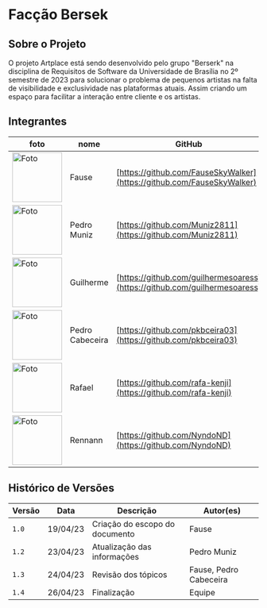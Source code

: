 # Facção Bersek

## Sobre o Projeto
O projeto Artplace está sendo desenvolvido pelo grupo "Berserk" na disciplina de Requisitos de Software da Universidade de Brasília no 2º semestre de 2023 para solucionar o problema de pequenos artistas na falta de visibilidade e exclusividade nas plataformas atuais. Assim criando um espaço para facilitar a interação entre cliente e os artistas.
## Integrantes

| foto | nome | GitHub |
| ---- | ---- | ------ |
| <img src="https://avatars.githubusercontent.com/u/90693864?v=4" alt="Foto" style="width:100px"/> | Fause | [https://github.com/FauseSkyWalker](https://github.com/FauseSkyWalker) |
| <img src="https://avatars.githubusercontent.com/u/106991930?v=4" alt="Foto" style="width:100px"/> | Pedro Muniz| [https://github.com/Muniz2811](https://github.com/Muniz2811) |
| <img src="https://avatars.githubusercontent.com/u/88786065?v=4" alt="Foto" style="width:100px"/> | Guilherme | [https://github.com/guilhermesoaress](https://github.com/guilhermesoaress) |
| <img src="https://avatars.githubusercontent.com/u/109092210?v=4" alt="Foto" style="width:100px"/> | Pedro Cabeceira | [https://github.com/pkbceira03](https://github.com/pkbceira03) |
| <img src="https://avatars.githubusercontent.com/u/79025349?v=4" alt="Foto" style="width:100px"/> | Rafael | [https://github.com/rafa-kenji](https://github.com/rafa-kenji) |
| <img src="https://avatars.githubusercontent.com/u/64983769?v=4" alt="Foto" style="width:100px"/> | Rennann| [https://github.com/NyndoND](https://github.com/NyndoND) |

## Histórico de Versões

|  Versão  |   Data   |                      Descrição                      |    Autor(es)   |
| -------- | -------- | --------------------------------------------------- | -------------- |
|  `1.0`   | 19/04/23 | Criação do escopo do documento | Fause |
|  `1.2`   | 23/04/23 | Atualização das informações | Pedro Muniz |
|  `1.3`   | 24/04/23 | Revisão dos tópicos | Fause, Pedro Cabeceira |
|  `1.4`   | 26/04/23 | Finalização | Equipe |
